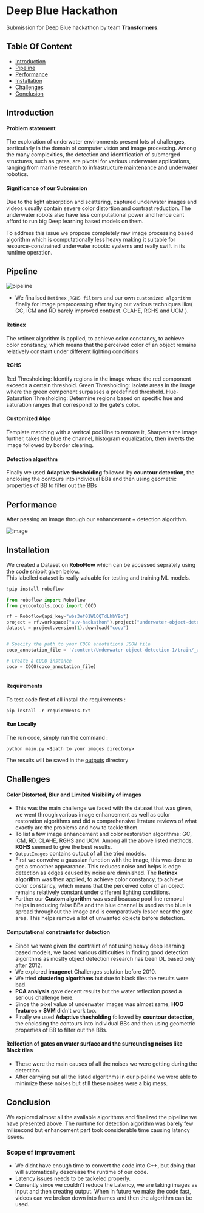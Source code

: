 
# Deep Blue Hackathon 

Submission for Deep Blue hackathon by team **Transformers**.



## Table Of Content 

* [Introduction](#Introduction)
* [Pipeline](#Pipeline)
* [Performance](#Performance)
* [Installation](#Installation)
* [Challenges](#Challenges)
* [Conclusion](#Conclusion)


## Introduction 


#### Problem statement 
The exploration of underwater environments present lots of challenges, particularly in the domain of computer vision and image processing. Among the many complexities, the detection and identification of submerged structures, such as gates, are pivotal for various underwater applications, ranging from marine research to infrastructure maintenance and underwater robotics.

#### Significance of our Submission

Due to the light absorption and scattering, captured underwater images and videos usually contain severe color distortion and contrast reduction. The underwater robots also have less computational power and hence cant afford to run big Deep learning based models on them. 

To address this issue we propose completely raw image processing based algorithm which is computationally less heavy making it suitable for resource-constrained underwater robotic systems and really swift in its runtime operation. 


## Pipeline

![pipeline](https://i.postimg.cc/BQGqMFhT/Screenshot-from-2024-01-03-11-11-30.png)

 

- We finalised ```Retinex``` ,```RGHS filters``` and our own ```customized algorithm``` finally for image preprocessing after trying out various techniques like( GC, ICM and RD barely improved contrast. CLAHE, RGHS and UCM ).

#### Retinex

 The retinex algorithm is applied, to achieve color constancy, to achieve color constancy, which means that the perceived color of an object remains relatively constant under different lighting conditions


#### RGHS
 Red Thresholding: Identify regions in the image where the red component exceeds a certain threshold.
Green Thresholding: Isolate areas in the image where the green component surpasses a predefined threshold.
 Hue-Saturation Thresholding: Determine regions based on specific hue and saturation ranges that correspond to the gate's color.


#### Customized Algo
Template matching with a veritcal pool line to remove it, Sharpens the image further, takes the blue the channel, histogram equalization, then inverts the image followed by border clearing.

#### Detection algorithm

 Finally we used **Adaptive thesholding** followed by **countour detection**, the enclosing the contours into individual BBs and then using geometric properties of BB to filter out the BBs




## Performance

After passing an image through our enhancement + detection algorithm.

![image](https://i.postimg.cc/y8KpQmSz/Untitled.jpg)



## Installation

We created a Dataset on **RoboFlow** which can be accessed seprately using the code snippit given below.     
This labelled dataset is really valuable for testing and training ML models. 

```python
!pip install roboflow

from roboflow import Roboflow
from pycocotools.coco import COCO

rf = Roboflow(api_key="wbs3ef01W1OQTdLhbY9o")
project = rf.workspace("auv-hackathon").project("underwater-object-detection-s8xhb")
dataset = project.version(1).download("coco")


# Specify the path to your COCO annotations JSON file
coco_annotation_file = '/content/Underwater-object-detection-1/train/_annotations.coco.json'

# Create a COCO instance
coco = COCO(coco_annotation_file)
   
```
#### Requirements
To test code first of all install the requirements :
```
pip install -r requirements.txt
```

#### Run Locally

The run code, simply run the command :
```
python main.py <$path to your images directory>
```

The results will be saved in the [outputs](outputs/) directory




## Challenges 

#### Color Distorted,  Blur and  Limited Visibility of images

- This was the main challenge we faced with the dataset that was given, we went through various image enhancement as well as color restoration algorithms and did a comprehensive litrature reviews of what exactly are the problems and how to tackle them. 
- To list a few image enhancement and color restoration algorithms: GC, ICM, RD, CLAHE, RGHS and UCM. Among all the above listed methods, **RGHS** seemed to give the best results. 
- ```OutputImages``` contains output of all the tried models.
- First we convolve a gaussian function with the image, this was done to get a smoother appearance. This reduces noise and helps is edge detection as edges caused by noise are diminished. The **Retinex algorithm** was then applied, to achieve color constancy, to achieve color constancy, which means that the perceived color of an object remains relatively constant under different lighting conditions.
- Further our **Custom algorithm** was used beacuse pool line removal helps in reducing false BBs and the blue channel is used as the blue is spread throughout the image and is  comparatively lesser near the gate area. This helps remove a lot of unwanted objects before detection.  

#### Computational constraints for detection

- Since we were given the contraint of not using heavy deep learning based models, we faced various difficulties in finding good detection algorithms as moslty object detection research has been DL based only after 2012. 
- We explored **imagenet** Challenges solution before 2010. 
- We tried **clustering algorithms** but due to black tiles the results were bad. 
- **PCA analysis** gave decent results but the water reflection posed a serious challenge here. 
- Since the pixel value of underwater images was almost same, **HOG features + SVM** didn't work too.
- Finally we used **Adaptive thesholding** followed by **countour detection**, the enclosing the contours into individual BBs and then using geometric properties of BB to filter out the BBs.

#### Relfection of gates on water surface and the surrounding noises like Black tiles

- These were the main causes of all the noises we were getting during the detection. 
- After carrying out all the listed algorithms in our pipeline we were able to minimize these noises but still these noises were a big mess.

## Conclusion

We explored almost all the available algorithms and finalized the pipeline we have presented above. The runtime for detection algorithm was barely few milisecond but enhancement part took considerable time causing latency issues. 


### Scope of improvement 

- We didnt have enough time to convert the code into C++, but doing that will automatically descrease the runtime of our code. 
- Latency issues needs to be tackeled properly. 
- Currently since we couldn't reduce the Latency, we are taking images as input and then creating output. When in future we make the code fast, videos can we broken down into frames and then the algorithm can be used.
